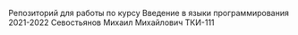 Репозиторий для работы по курсу Введение в языки программирования 2021-2022 Севостьянов Михаил Михайлович ТКИ-111
